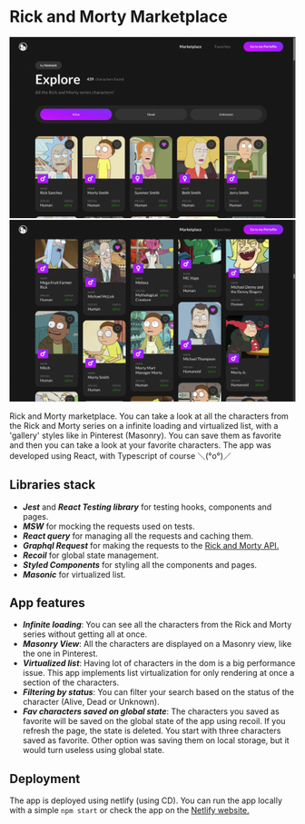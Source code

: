 # Rick and Morty Marketplace

![Rick and Morty](./app_preview.png)
![Rick and Morty](./app_preview_2.png)

Rick and Morty marketplace. You can take a look at all the characters from the Rick and Morty series on a infinite loading and virtualized list, with a 'gallery' styles like in Pinterest (Masonry). You can save them as favorite and then you can take a look at your favorite characters. The app was developed using React, with Typescript of course ＼(°o°)／

## Libraries stack
* ***Jest*** and ***React Testing library*** for testing hooks, components and pages.
* ***MSW*** for mocking the requests used on tests.
* ***React query*** for managing all the requests and caching them.
* ***Graphql Request*** for making the requests to the [Rick and Morty API.](https://rickandmortyapi.com/)
* ***Recoil*** for global state management.
* ***Styled Components*** for styling all the components and pages.
* ***Masonic*** for virtualized list.

## App features
* ***Infinite loading***: You can see all the characters from the Rick and Morty series without getting all at once.
* ***Masonry View***: All the characters are displayed on a Masonry view, like the one in Pinterest.
* ***Virtualized list***: Having lot of characters in the dom is a big performance issue. This app implements list virtualization for only rendering at once a section of the characters.
* ***Filtering by status***: You can filter your search based on the status of the character (Alive, Dead or Unknown).
* ***Fav characters saved on global state***: The characters you saved as favorite will be saved on the global state of the app using recoil. If you refresh the page, the state is deleted. You start with three characters saved as favorite. Other option was saving them on local storage, but it would turn useless using global state.

## Deployment
The app is deployed using netlify (using CD). You can run the app locally with a simple `npm start` or check the app on the [Netlify website.](https://rickandmorty-marketplace.netlify.app/)


